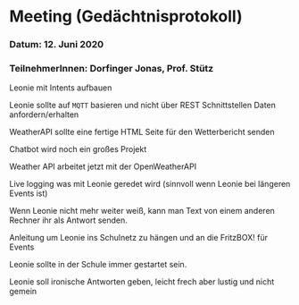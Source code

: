 # Meeting (Gedächtnisprotokoll)

### Datum: 12. Juni 2020

### TeilnehmerInnen: Dorfinger Jonas, Prof. Stütz

Leonie mit Intents aufbauen

Leonie sollte auf ``MQTT`` basieren und nicht über REST Schnittstellen Daten anfordern/erhalten

WeatherAPI sollte eine fertige HTML Seite für den Wetterbericht senden

Chatbot wird noch ein großes Projekt

Weather API arbeitet jetzt mit der OpenWeatherAPI

Live logging was mit Leonie geredet wird (sinnvoll wenn Leonie bei längeren Events ist)

Wenn Leonie nicht mehr weiter weiß, kann man Text von einem anderen Rechner ihr als Antwort senden.

Anleitung um Leonie ins Schulnetz zu hängen und an die FritzBOX! für Events

Leonie sollte in der Schule immer gestartet sein.

Leonie soll ironische Antworten geben, leicht frech aber lustig und nicht gemein
